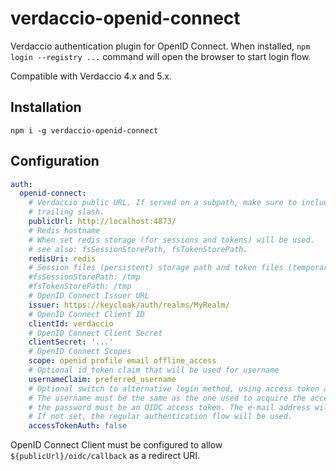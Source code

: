 # verdaccio-openid-connect

Verdaccio authentication plugin for OpenID Connect. When installed,
`npm login --registry ...` command will open the browser to start login flow.

Compatible with Verdaccio 4.x and 5.x.

## Installation

    npm i -g verdaccio-openid-connect

## Configuration

```yaml
auth:
  openid-connect:
    # Verdaccio public URL. If served on a subpath, make sure to include a
    # trailing slash.
    publicUrl: http://localhost:4873/
    # Redis hostname
    # When set redis storage (for sessions and tokens) will be used.
    # see also: fsSessionStorePath, fsTokenStorePath.
    redisUri: redis
    # Session files (persistent) storage path and token files (temporary for short-lived files) storage path: will be used if redisUri not set
    #fsSessionStorePath: /tmp
    #fsTokenStorePath: /tmp
    # OpenID Connect Issuer URL
    issuer: https://keycloak/auth/realms/MyRealm/
    # OpenID Connect Client ID
    clientId: verdaccio
    # OpenID Connect Client Secret
    clientSecret: '...'
    # OpenID Connect Scopes
    scope: openid profile email offline_access
    # Optional id_token claim that will be used for username
    usernameClaim: preferred_username
    # Optional switch to alternative login method, using access token as password.
    # The username must be the same as the one used to acquire the access token,
    # the password must be an OIDC access token. The e-mail address will be ignored.
    # If not set, the regular authentication flow will be used.
    accessTokenAuth: false
```

OpenID Connect Client must be configured to allow `${publicUrl}/oidc/callback`
as a redirect URI.
